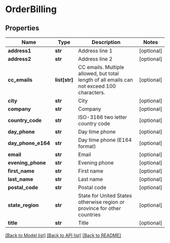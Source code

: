 # OrderBilling

## Properties
Name | Type | Description | Notes
------------ | ------------- | ------------- | -------------
**address1** | **str** | Address line 1 | [optional] 
**address2** | **str** | Address line 2 | [optional] 
**cc_emails** | **list[str]** | CC emails.  Multiple allowed, but total length of all emails can not exceed 100 characters. | [optional] 
**city** | **str** | City | [optional] 
**company** | **str** | Company | [optional] 
**country_code** | **str** | ISO-3166 two letter country code | [optional] 
**day_phone** | **str** | Day time phone | [optional] 
**day_phone_e164** | **str** | Day time phone (E164 format) | [optional] 
**email** | **str** | Email | [optional] 
**evening_phone** | **str** | Evening phone | [optional] 
**first_name** | **str** | First name | [optional] 
**last_name** | **str** | Last name | [optional] 
**postal_code** | **str** | Postal code | [optional] 
**state_region** | **str** | State for United States otherwise region or province for other countries | [optional] 
**title** | **str** | Title | [optional] 

[[Back to Model list]](../README.md#documentation-for-models) [[Back to API list]](../README.md#documentation-for-api-endpoints) [[Back to README]](../README.md)


